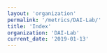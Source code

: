 ```yaml
---
layout: 'organization'
permalink: '/metrics/DAI-Lab/'
title: 'Index'
organization: 'DAI-Lab'
current_date: '2019-01-13'
---
```

